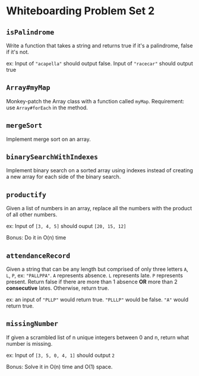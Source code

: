 # Whiteboarding Problem Set 2

## `isPalindrome`

Write a function that takes a string and returns true if it's a palindrome, false if it's not.

ex: Input of `"acapella"` should output false. Input of `"racecar"` should output true

## `Array#myMap`

Monkey-patch the Array class with a function called `myMap`. Requirement: use `Array#forEach` in the method.

## `mergeSort`

Implement merge sort on an array.

## `binarySearchWithIndexes`

Implement binary search on a sorted array using indexes instead of creating a new array for each side of the binary search.

## `productify`

Given a list of numbers in an array, replace all the numbers with the product of all other numbers. 

ex: Input of `[3, 4, 5]` should ouput `[20, 15, 12]`

Bonus: Do it in O(n) time


## `attendanceRecord`

Given a string that can be any length but comprised of only three letters `A`, `L`, `P`, ex: `"PALLPPA"`. `A` represents absence. `L` represents late. `P` represents present. Return false if there are more than 1 absence **OR** more than 2 **consecutive** lates. Otherwise, return true.

ex: an input of `"PLLP"` would return true. `"PLLLP"` would be false. `"A"` would return true.

## `missingNumber`
If given a scrambled list of n unique integers between 0 and n, return what number is missing.

ex: Input of `[3, 5, 0, 4, 1]` should output `2`

Bonus: Solve it in O(n) time and O(1) space.